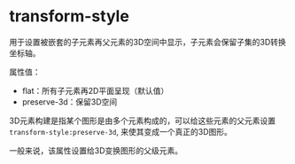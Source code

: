 # transform-style

用于设置被嵌套的子元素再父元素的3D空间中显示，子元素会保留子集的3D转换坐标轴。

属性值：
- flat：所有子元素再2D平面呈现（默认值）
- preserve-3d：保留3D空间

3D元素构建是指某个图形是由多个元素构成的，可以给这些元素的父元素设置`transform-style:preserve-3d`,
来使其变成一个真正的3D图形。

一般来说，该属性设置给3D变换图形的父级元素。